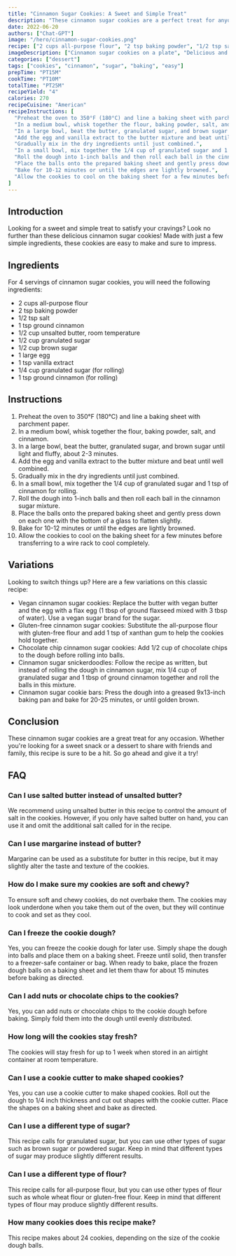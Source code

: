 ```yaml
---
title: "Cinnamon Sugar Cookies: A Sweet and Simple Treat"
description: "These cinnamon sugar cookies are a perfect treat for anyone with a sweet tooth. The recipe is easy to follow and the cookies are sure to satisfy your cravings!"
date: 2022-06-20
authors: ["Chat-GPT"]
image: "/hero/cinnamon-sugar-cookies.png"
recipe: ["2 cups all-purpose flour", "2 tsp baking powder", "1/2 tsp salt", "1 tsp ground cinnamon", "1/2 cup unsalted butter, room temperature", "1/2 cup granulated sugar", "1/2 cup brown sugar", "1 large egg", "1 tsp vanilla extract", "1/4 cup granulated sugar (for rolling)", "1 tsp ground cinnamon (for rolling)"]
imageDescription: ["Cinnamon sugar cookies on a plate", "Delicious and sweet cinnamon sugar cookies", "A close-up of a cinnamon sugar cookie", "Cinnamon sugar cookies with a glass of milk"]
categories: ["dessert"]
tags: ["cookies", "cinnamon", "sugar", "baking", "easy"]
prepTime: "PT15M"
cookTime: "PT10M"
totalTime: "PT25M"
recipeYield: "4"
calories: 270
recipeCuisine: "American"
recipeInstructions: [
  "Preheat the oven to 350°F (180°C) and line a baking sheet with parchment paper.",
  "In a medium bowl, whisk together the flour, baking powder, salt, and cinnamon.",
  "In a large bowl, beat the butter, granulated sugar, and brown sugar until light and fluffy, about 2-3 minutes.",
  "Add the egg and vanilla extract to the butter mixture and beat until well combined.",
  "Gradually mix in the dry ingredients until just combined.",
  "In a small bowl, mix together the 1/4 cup of granulated sugar and 1 tsp of cinnamon for rolling.",
  "Roll the dough into 1-inch balls and then roll each ball in the cinnamon sugar mixture.",
  "Place the balls onto the prepared baking sheet and gently press down on each one with the bottom of a glass to flatten slightly.",
  "Bake for 10-12 minutes or until the edges are lightly browned.",
  "Allow the cookies to cool on the baking sheet for a few minutes before transferring to a wire rack to cool completely."
]
---
```


## Introduction

Looking for a sweet and simple treat to satisfy your cravings? Look no further than these delicious cinnamon sugar cookies! Made with just a few simple ingredients, these cookies are easy to make and sure to impress.

## Ingredients

For 4 servings of cinnamon sugar cookies, you will need the following ingredients:

- 2 cups all-purpose flour
- 2 tsp baking powder
- 1/2 tsp salt
- 1 tsp ground cinnamon
- 1/2 cup unsalted butter, room temperature
- 1/2 cup granulated sugar
- 1/2 cup brown sugar
- 1 large egg
- 1 tsp vanilla extract
- 1/4 cup granulated sugar (for rolling)
- 1 tsp ground cinnamon (for rolling)

## Instructions

1. Preheat the oven to 350°F (180°C) and line a baking sheet with parchment paper.
2. In a medium bowl, whisk together the flour, baking powder, salt, and cinnamon.
3. In a large bowl, beat the butter, granulated sugar, and brown sugar until light and fluffy, about 2-3 minutes.
4. Add the egg and vanilla extract to the butter mixture and beat until well combined.
5. Gradually mix in the dry ingredients until just combined.
6. In a small bowl, mix together the 1/4 cup of granulated sugar and 1 tsp of cinnamon for rolling.
7. Roll the dough into 1-inch balls and then roll each ball in the cinnamon sugar mixture.
8. Place the balls onto the prepared baking sheet and gently press down on each one with the bottom of a glass to flatten slightly.
9. Bake for 10-12 minutes or until the edges are lightly browned.
10. Allow the cookies to cool on the baking sheet for a few minutes before transferring to a wire rack to cool completely.

## Variations

Looking to switch things up? Here are a few variations on this classic recipe:

- Vegan cinnamon sugar cookies: Replace the butter with vegan butter and the egg with a flax egg (1 tbsp of ground flaxseed mixed with 3 tbsp of water). Use a vegan sugar brand for the sugar.
- Gluten-free cinnamon sugar cookies: Substitute the all-purpose flour with gluten-free flour and add 1 tsp of xanthan gum to help the cookies hold together.
- Chocolate chip cinnamon sugar cookies: Add 1/2 cup of chocolate chips to the dough before rolling into balls.
- Cinnamon sugar snickerdoodles: Follow the recipe as written, but instead of rolling the dough in cinnamon sugar, mix 1/4 cup of granulated sugar and 1 tbsp of ground cinnamon together and roll the balls in this mixture.
- Cinnamon sugar cookie bars: Press the dough into a greased 9x13-inch baking pan and bake for 20-25 minutes, or until golden brown.

## Conclusion

These cinnamon sugar cookies are a great treat for any occasion. Whether you're looking for a sweet snack or a dessert to share with friends and family, this recipe is sure to be a hit. So go ahead and give it a try!

## FAQ

### Can I use salted butter instead of unsalted butter?

We recommend using unsalted butter in this recipe to control the amount of salt in the cookies. However, if you only have salted butter on hand, you can use it and omit the additional salt called for in the recipe.

### Can I use margarine instead of butter?

Margarine can be used as a substitute for butter in this recipe, but it may slightly alter the taste and texture of the cookies.

### How do I make sure my cookies are soft and chewy?

To ensure soft and chewy cookies, do not overbake them. The cookies may look underdone when you take them out of the oven, but they will continue to cook and set as they cool.

### Can I freeze the cookie dough?

Yes, you can freeze the cookie dough for later use. Simply shape the dough into balls and place them on a baking sheet. Freeze until solid, then transfer to a freezer-safe container or bag. When ready to bake, place the frozen dough balls on a baking sheet and let them thaw for about 15 minutes before baking as directed.

### Can I add nuts or chocolate chips to the cookies?

Yes, you can add nuts or chocolate chips to the cookie dough before baking. Simply fold them into the dough until evenly distributed.

### How long will the cookies stay fresh?

The cookies will stay fresh for up to 1 week when stored in an airtight container at room temperature.

### Can I use a cookie cutter to make shaped cookies?

Yes, you can use a cookie cutter to make shaped cookies. Roll out the dough to 1/4 inch thickness and cut out shapes with the cookie cutter. Place the shapes on a baking sheet and bake as directed.

### Can I use a different type of sugar?

This recipe calls for granulated sugar, but you can use other types of sugar such as brown sugar or powdered sugar. Keep in mind that different types of sugar may produce slightly different results.

### Can I use a different type of flour?

This recipe calls for all-purpose flour, but you can use other types of flour such as whole wheat flour or gluten-free flour. Keep in mind that different types of flour may produce slightly different results.

### How many cookies does this recipe make?

This recipe makes about 24 cookies, depending on the size of the cookie dough balls.
